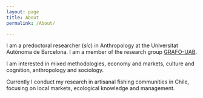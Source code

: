```yaml
---
layout: page
title: About
permalink: /About/

---
```


I am a predoctoral researcher (*sic*) in Anthropology at the Universitat Autònoma de Barcelona. I am a member of the research group [GRAFO-UAB](https://webs.uab.cat/grafo/).

I am interested in mixed methodologies, economy and markets, culture and cognition, anthropology and sociology.

Currently I conduct my research in artisanal fishing communities in Chile, focusing on local markets, ecological knowledge and management.